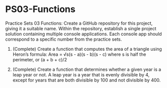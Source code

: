 # PS03-Functions
Practice Sets 03 Functions:
Create a GitHub repository for this project, giving it a suitable name. Within the repository, establish a single project solution containing multiple console applications. Each console app should correspond to a specific number from the practice sets.

1. (Complete) Create a function that computes the area of a triangle using Heron’s formula:
            Area = √s(s - a)(s - b)(s - c)
            where s is half the perimeter, or (a + b + c)/2

2. (Complete) Create a function that determines whether a given year is a leap year or not. A leap year is a year that is evenly divisible by 4, except for years that are both divisible by 100 and not divisible by 400.

